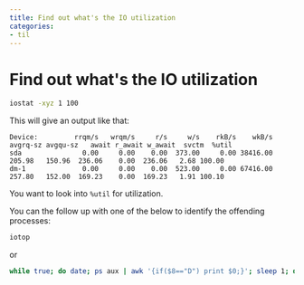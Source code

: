 ```yaml
---
title: Find out what's the IO utilization
categories:
- til
---
```


# Find out what's the IO utilization

```sh
iostat -xyz 1 100
```

This will give an output like that:

```
Device:         rrqm/s   wrqm/s     r/s     w/s    rkB/s    wkB/s avgrq-sz avgqu-sz   await r_await w_await  svctm  %util
sda               0.00     0.00    0.00  373.00     0.00 38416.00   205.98   150.96  236.06    0.00  236.06   2.68 100.00
dm-1              0.00     0.00    0.00  523.00     0.00 67416.00   257.80   152.00  169.23    0.00  169.23   1.91 100.10
```


You want to look into `%util` for utilization.

You can the follow up with one of the below to identify the offending processes:
```sh
iotop
```
or
```sh
while true; do date; ps aux | awk '{if($8=="D") print $0;}'; sleep 1; done
```
